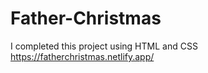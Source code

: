 # Father-Christmas
I completed this project using HTML and CSS
https://fatherchristmas.netlify.app/
